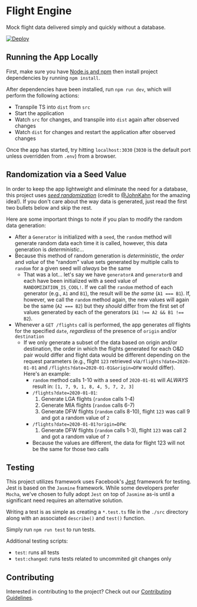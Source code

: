 # Flight Engine
Mock flight data delivered simply and quickly without a database.

[![Deploy](https://www.herokucdn.com/deploy/button.svg)](https://heroku.com/deploy)

## Running the App Locally
First, make sure you have [Node.js and npm](https://nodejs.org/en/download/) then install project dependencies by running `npm install`.

After dependencies have been installed, run `npm run dev`, which will perform the following actions:
- Transpile TS into `dist` from `src`
- Start the application
- Watch `src` for changes, and transpile into `dist` again after observed changes
- Watch `dist` for changes and restart the application after observed changes

Once the app has started, try hitting `localhost:3030` (`3030` is the default port unless overridden from `.env`) from a browser.

## Randomization via a Seed Value
In order to keep the app lightweight and eliminate the need for a database, this project uses [_seed randomization_](https://en.wikipedia.org/wiki/Random_seed) (credit to [@JohnKahn](https://github.com/johnkahn) for the amazing idea!). If you don't care about the way data is generated, just read the first two bullets below and skip the rest.

Here are some important things to note if you plan to modify the random data generation:
- After a `Generator` is initialized with a `seed`, the `random` method will generate random data each time it is called, however, this data generation is *deterministic*...
- Because this method of random generation is *deterministic*, the _order_ and _value_ of the "random" value sets generated by multiple calls to `random` for a given seed will _always_ be the same
    - That was a lot... let's say we have `generatorA` and `generatorB` and each have been initialized with a seed value of `RANDOMIZATION_IS_COOL!`. If we call the `random` method of each generator (e.g., `A1` and `B1`), the result will be _the same_ (`A1 === B1`). If, however, we call the `random` method again, the new values will again be the same (`A2 === B2`) but they _should_ differ from the first set of values generated by each of the generators (`A1 !== A2 && B1 !== B2`).
- Whenever a `GET /flights` call is performed, the app generates _all_ flights for the specified `date`, _regardless_ of the presence of `origin` and/or `destination`
    - If we only generate a subset of the data based on origin and/or destination, the order in which the flights generated for each O&D pair would differ and flight data would be different depending on the request parameters (e.g., flight `123` retrieved via`/flights?date=2020-01-01` and `/flights?date=2020-01-01&origin=DFW` would differ). Here's an example:
        - `random` method calls 1-10 with a seed of `2020-01-01` will _ALWAYS_ result in: `[1, 7, 9, 1, 8, 4, 5, 7, 2, 3]`
        - `/flights?date=2020-01-01`:
            1. Generate LGA flights (`random` calls 1-4)
            1. Generate MIA flights (`random` calls 6-7)
            1. Generate DFW flights (`random` calls 8-10), flight `123` was call 9 and got a random value of `2`
        - `/flights?date=2020-01-01?origin=DFW`:
            1. Generate DFW flights (`random` calls 1-3), flight `123` was call 2 and got a random value of `7`
        - Because the values are different, the data for flight 123 will not be the same for those two calls

## Testing
This project utilizes framework uses Facebook's [Jest](https://facebook.github.io/jest/) framework for testing. Jest is based on the `Jasmine` framework. While some developers prefer `Mocha`, we've chosen to fully adopt `Jest` on top of `Jasmine` as-is until a significant need requires an alternative solution.

Writing a test is as simple as creating a `*.test.ts` file in the `./src` directory along with an associated `describe()` and `test()` function.

Simply run `npm run test` to run tests.

Additional testing scripts:
- `test`: runs all tests
- `test:changed`: runs tests related to uncommited git changes only

## Contributing
Interested in contributing to the project? Check out our [Contributing Guidelines](.github/CONTRIBUTING.md).